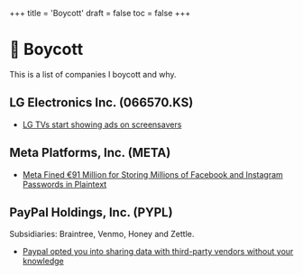 +++
title = 'Boycott'
draft = false
toc = false
+++

# 🛑 Boycott  

This is a list of companies I boycott and why.

## LG Electronics Inc. (066570.KS)

- [LG TVs start showing ads on screensavers](https://www.flatpanelshd.com/news.php?subaction=showfull&id=1727255253)

## Meta Platforms, Inc. (META)

- [Meta Fined €91 Million for Storing Millions of Facebook and Instagram Passwords in Plaintext](https://www.dataprotection.ie/en/news-media/press-releases/DPC-announces-91-million-fine-of-Meta)

## PayPal Holdings, Inc. (PYPL)

Subsidiaries: Braintree, Venmo, Honey and Zettle.

- [Paypal opted you into sharing data with third-party vendors without your knowledge](https://www.ghacks.net/2024/10/02/paypals-data-sharing-controversy-new-setting-raises-privacy-concerns/)
